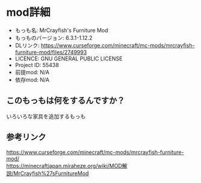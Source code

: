 # mod詳細

- もっも名: MrCrayfish's Furniture Mod
- もっものバージョン: 6.3.1-1.12.2
- DLリンク: https://www.curseforge.com/minecraft/mc-mods/mrcrayfish-furniture-mod/files/2749993
- LICENCE: GNU GENERAL PUBLIC LICENSE
- Project ID: 55438
- 前提mod: N/A
- 依存mod: N/A

## このもっもは何をするんですか？
いろいろな家具を追加するもっも

## 参考リンク
https://www.curseforge.com/minecraft/mc-mods/mrcrayfish-furniture-mod/<br>
https://minecraftjapan.miraheze.org/wiki/MOD解説/MrCrayfish%27sFurnitureMod

